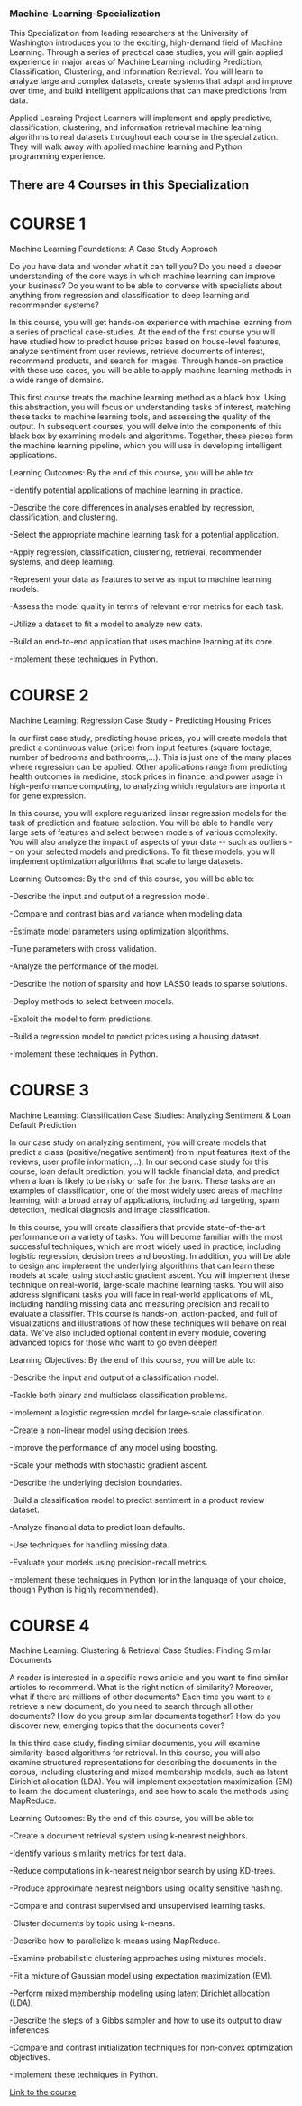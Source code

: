 ### Machine-Learning-Specialization

This Specialization from leading researchers at the University of Washington introduces you to the exciting, high-demand field of Machine Learning. Through a series of practical case studies, you will gain applied experience in major areas of Machine Learning including Prediction, Classification, Clustering, and Information Retrieval. You will learn to analyze large and complex datasets, create systems that adapt and improve over time, and build intelligent applications that can make predictions from data.

Applied Learning Project
Learners will implement and apply predictive, classification, clustering, and information retrieval machine learning algorithms to real datasets throughout each course in the specialization. They will walk away with applied machine learning and Python programming experience.
  
## There are 4 Courses in this Specialization
# COURSE 1
Machine Learning Foundations: A Case Study Approach

Do you have data and wonder what it can tell you?  Do you need a deeper understanding of the core ways in which machine learning can improve your business?  Do you want to be able to converse with specialists about anything from regression and classification to deep learning and recommender systems?

In this course, you will get hands-on experience with machine learning from a series of practical case-studies.  At the end of the first course you will have studied how to predict house prices based on house-level features, analyze sentiment from user reviews, retrieve documents of interest, recommend products, and search for images.  Through hands-on practice with these use cases, you will be able to apply machine learning methods in a wide range of domains.

This first course treats the machine learning method as a black box.  Using this abstraction, you will focus on understanding tasks of interest, matching these tasks to machine learning tools, and assessing the quality of the output. In subsequent courses, you will delve into the components of this black box by examining models and algorithms.  Together, these pieces form the machine learning pipeline, which you will use in developing intelligent applications.

Learning Outcomes:  By the end of this course, you will be able to:

   -Identify potential applications of machine learning in practice.  
   
   -Describe the core differences in analyses enabled by regression, classification, and clustering.
   
   -Select the appropriate machine learning task for a potential application.  
   
   -Apply regression, classification, clustering, retrieval, recommender systems, and deep learning.
   
   -Represent your data as features to serve as input to machine learning models. 
   
   -Assess the model quality in terms of relevant error metrics for each task.
   
   -Utilize a dataset to fit a model to analyze new data.
   
   -Build an end-to-end application that uses machine learning at its core.  
   
   -Implement these techniques in Python.


# COURSE 2
Machine Learning: Regression
Case Study - Predicting Housing Prices

In our first case study, predicting house prices, you will create models that predict a continuous value (price) from input features (square footage, number of bedrooms and bathrooms,...).  This is just one of the many places where regression can be applied.  Other applications range from predicting health outcomes in medicine, stock prices in finance, and power usage in high-performance computing, to analyzing which regulators are important for gene expression.

In this course, you will explore regularized linear regression models for the task of prediction and feature selection.  You will be able to handle very large sets of features and select between models of various complexity.  You will also analyze the impact of aspects of your data -- such as outliers -- on your selected models and predictions.  To fit these models, you will implement optimization algorithms that scale to large datasets.

Learning Outcomes:  By the end of this course, you will be able to:

   -Describe the input and output of a regression model.
   
   -Compare and contrast bias and variance when modeling data.
   
   -Estimate model parameters using optimization algorithms.
   
   -Tune parameters with cross validation.
   
   -Analyze the performance of the model.
   
   -Describe the notion of sparsity and how LASSO leads to sparse solutions.
   
   -Deploy methods to select between models.
   
   -Exploit the model to form predictions. 
   
   -Build a regression model to predict prices using a housing dataset.
   
   -Implement these techniques in Python.


# COURSE 3
Machine Learning: Classification
Case Studies: Analyzing Sentiment & Loan Default Prediction

In our case study on analyzing sentiment, you will create models that predict a class (positive/negative sentiment) from input features (text of the reviews, user profile information,...).  In our second case study for this course, loan default prediction, you will tackle financial data, and predict when a loan is likely to be risky or safe for the bank. These tasks are an examples of classification, one of the most widely used areas of machine learning, with a broad array of applications, including ad targeting, spam detection, medical diagnosis and image classification. 

In this course, you will create classifiers that provide state-of-the-art performance on a variety of tasks.  You will become familiar with  the most successful techniques, which are most widely used in practice, including logistic regression, decision trees and boosting.  In addition, you will be able to design and implement the underlying algorithms that can learn these models at scale, using stochastic gradient ascent.  You will implement these technique on real-world, large-scale machine learning tasks.  You will also address significant tasks you will face in real-world applications of ML, including handling missing data and measuring precision and recall to evaluate a classifier.  This course is hands-on, action-packed, and full of visualizations and illustrations of how these techniques will behave on real data.  We've also included optional content in every module, covering advanced topics for those who want to go even deeper! 

Learning Objectives: By the end of this course, you will be able to:

   -Describe the input and output of a classification model.
   
   -Tackle both binary and multiclass classification problems.
   
   -Implement a logistic regression model for large-scale classification.  
   
   -Create a non-linear model using decision trees.
   
   -Improve the performance of any model using boosting.
   
   -Scale your methods with stochastic gradient ascent.
   
   -Describe the underlying decision boundaries.  
   
   -Build a classification model to predict sentiment in a product review dataset.  
   
   -Analyze financial data to predict loan defaults.
   
   -Use techniques for handling missing data.
   
   -Evaluate your models using precision-recall metrics.
   
   -Implement these techniques in Python (or in the language of your choice, though Python is highly recommended).


# COURSE 4
Machine Learning: Clustering & Retrieval
Case Studies: Finding Similar Documents

A reader is interested in a specific news article and you want to find similar articles to recommend.  What is the right notion of similarity?  Moreover, what if there are millions of other documents?  Each time you want to a retrieve a new document, do you need to search through all other documents?  How do you group similar documents together?  How do you discover new, emerging topics that the documents cover?   

In this third case study, finding similar documents, you will examine similarity-based algorithms for retrieval.  In this course, you will also examine structured representations for describing the documents in the corpus, including clustering and mixed membership models, such as latent Dirichlet allocation (LDA).  You will implement expectation maximization (EM) to learn the document clusterings, and see how to scale the methods using MapReduce.

Learning Outcomes:  By the end of this course, you will be able to:

   -Create a document retrieval system using k-nearest neighbors.
   
   -Identify various similarity metrics for text data.
   
   -Reduce computations in k-nearest neighbor search by using KD-trees.
   
   -Produce approximate nearest neighbors using locality sensitive hashing.
   
   -Compare and contrast supervised and unsupervised learning tasks.
   
   -Cluster documents by topic using k-means.
   
   -Describe how to parallelize k-means using MapReduce.
   
   -Examine probabilistic clustering approaches using mixtures models.
   
   -Fit a mixture of Gaussian model using expectation maximization (EM).
   
   -Perform mixed membership modeling using latent Dirichlet allocation (LDA).
   
   -Describe the steps of a Gibbs sampler and how to use its output to draw inferences.
   
   -Compare and contrast initialization techniques for non-convex optimization objectives.
   
   -Implement these techniques in Python.



<a href="https://www.coursera.org/specializations/machine-learning">Link to the course</a>


